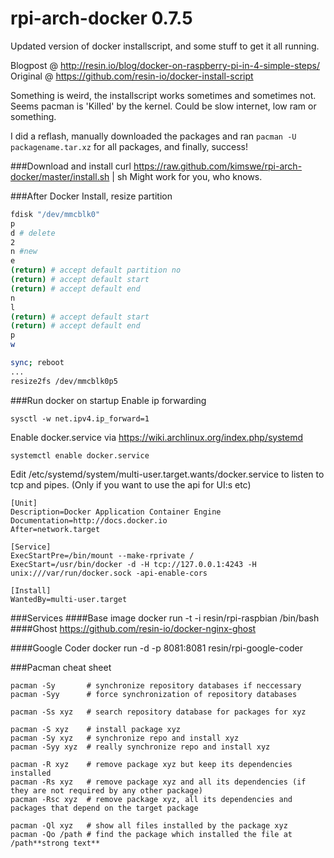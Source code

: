 # rpi-arch-docker 0.7.5

Updated version of docker installscript, and some stuff to get it all running.

Blogpost @ http://resin.io/blog/docker-on-raspberry-pi-in-4-simple-steps/
Original @ https://github.com/resin-io/docker-install-script

Something is weird, the installscript works sometimes and sometimes not. Seems pacman is 'Killed' by the kernel. Could be slow internet, low ram or something. 

I did a reflash, manually downloaded the packages and ran `pacman -U packagename.tar.xz` for all packages, and finally, success!

###Download and install
    curl https://raw.github.com/kimswe/rpi-arch-docker/master/install.sh | sh
Might work for you, who knows.

###After Docker Install, resize partition


```sh
fdisk "/dev/mmcblk0"
p 
d # delete
2 
n #new
e 
(return) # accept default partition no
(return) # accept default start
(return) # accept default end
n
l
(return) # accept default start
(return) # accept default end
p
w

sync; reboot 
...
resize2fs /dev/mmcblk0p5
```


###Run docker on startup
Enable ip forwarding

    sysctl -w net.ipv4.ip_forward=1

Enable docker.service via 
https://wiki.archlinux.org/index.php/systemd

    systemctl enable docker.service

Edit /etc/systemd/system/multi-user.target.wants/docker.service to listen to tcp and pipes. (Only if you want to use the api for UI:s etc)
```
[Unit]
Description=Docker Application Container Engine 
Documentation=http://docs.docker.io
After=network.target

[Service]
ExecStartPre=/bin/mount --make-rprivate /
ExecStart=/usr/bin/docker -d -H tcp://127.0.0.1:4243 -H unix:///var/run/docker.sock -api-enable-cors

[Install]
WantedBy=multi-user.target
```



###Services
####Base image
    docker run -t -i resin/rpi-raspbian /bin/bash
####Ghost
https://github.com/resin-io/docker-nginx-ghost

####Google Coder
    docker run -d -p 8081:8081 resin/rpi-google-coder




 
 
###Pacman cheat sheet
```
pacman -Sy       # synchronize repository databases if neccessary
pacman -Syy      # force synchronization of repository databases

pacman -Ss xyz   # search repository database for packages for xyz
 
pacman -S xyz    # install package xyz
pacman -Sy xyz   # synchronize repo and install xyz
pacman -Syy xyz  # really synchronize repo and install xyz
 
pacman -R xyz    # remove package xyz but keep its dependencies installed
pacman -Rs xyz   # remove package xyz and all its dependencies (if they are not required by any other package)
pacman -Rsc xyz  # remove package xyz, all its dependencies and packages that depend on the target package
 
pacman -Ql xyz   # show all files installed by the package xyz
pacman -Qo /path # find the package which installed the file at /path**strong text**

```